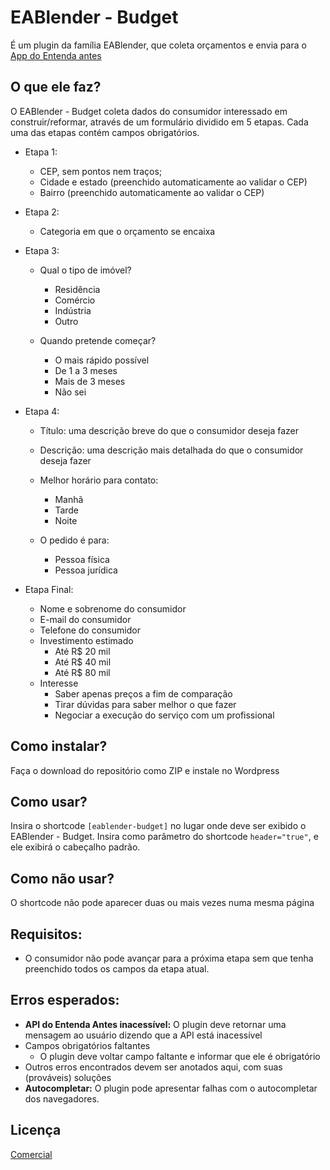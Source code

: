 # EABlender - Budget

É um plugin da família EABlender, que coleta orçamentos e envia para o [App do Entenda antes](https://app.entendaantes.com.br) 

## O que ele faz?

O EABlender - Budget coleta dados do consumidor interessado em construir/reformar, 
através de um formulário dividido em 5 etapas. Cada uma das etapas contém campos 
obrigatórios.

* Etapa 1:

  * CEP, sem pontos nem traços;
  * Cidade e estado (preenchido automaticamente ao validar o CEP)
  * Bairro (preenchido automaticamente ao validar o CEP)

* Etapa 2:

  * Categoria em que o orçamento se encaixa

* Etapa 3:

  * Qual o tipo de imóvel? 
  
    * Residência
    * Comércio
    * Indústria
    * Outro
  
  * Quando pretende começar?
  
    * O mais rápido possível
    * De 1 a 3 meses
    * Mais de 3 meses
    * Não sei
  
* Etapa 4:

  * Título: uma descrição breve do que o consumidor deseja fazer
  * Descrição: uma descrição mais detalhada do que o consumidor deseja fazer
  * Melhor horário para contato:
  
    * Manhã
    * Tarde
    * Noite
    
  * O pedido é para:
  
    * Pessoa física
    * Pessoa jurídica

* Etapa Final:

  * Nome e sobrenome do consumidor
  * E-mail do consumidor
  * Telefone do consumidor
  * Investimento estimado
    * Até R$ 20 mil
    * Até R$ 40 mil
    * Até R$ 80 mil
  * Interesse
    * Saber apenas preços a fim de comparação
    * Tirar dúvidas para saber melhor o que fazer
    * Negociar a execução do serviço com um profissional  

## Como instalar?

Faça o download do repositório como ZIP e instale no Wordpress

## Como usar?

Insira o shortcode `[eablender-budget]` no lugar onde deve ser exibido o EABlender - Budget. Insira como parâmetro do shortcode `header="true"`, e ele exibirá o cabeçalho padrão.

## Como não usar?

O shortcode não pode aparecer duas ou mais vezes numa mesma página

## Requisitos:

* O consumidor não pode avançar para a próxima etapa sem que tenha preenchido todos os campos da etapa atual.

## Erros esperados:
* **API do Entenda Antes inacessível:** O plugin deve retornar uma mensagem ao usuário dizendo que a API está inacessível
* Campos obrigatórios faltantes
  * O plugin deve voltar campo faltante e informar que ele é obrigatório
* Outros erros encontrados devem ser anotados aqui, com suas (prováveis) soluções
* **Autocompletar:** O plugin pode apresentar falhas com o autocompletar dos navegadores.

## Licença
[Comercial](https://www.example.com/)
